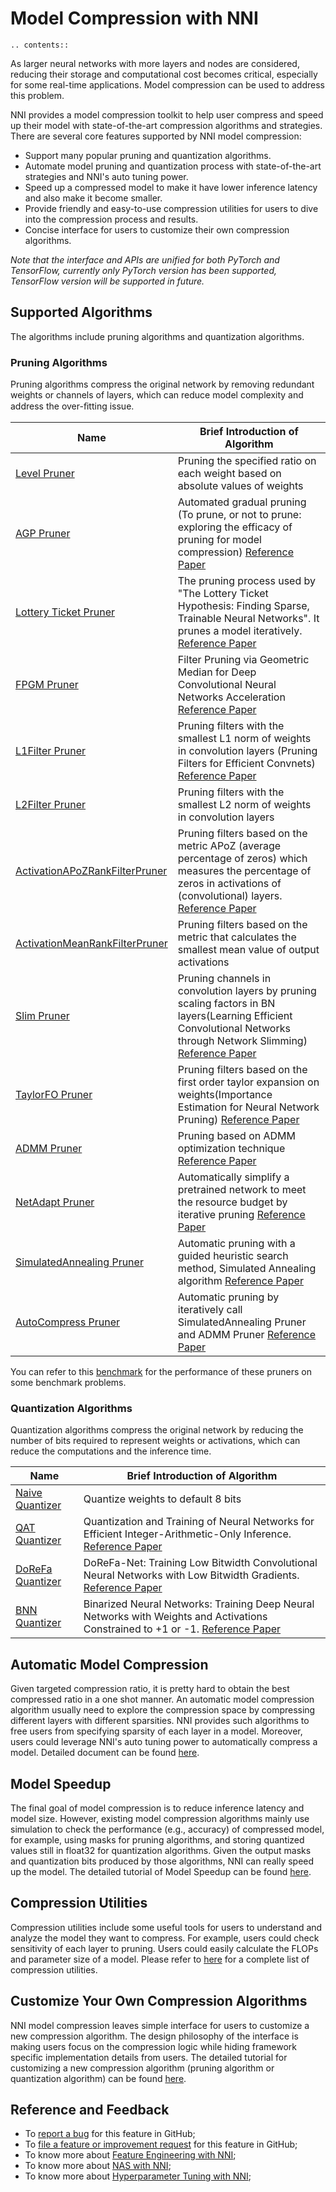# Model Compression with NNI

```eval_rst
.. contents::
```

As larger neural networks with more layers and nodes are considered, reducing their storage and computational cost becomes critical, especially for some real-time applications. Model compression can be used to address this problem.

NNI provides a model compression toolkit to help user compress and speed up their model with state-of-the-art compression algorithms and strategies. There are several core features supported by NNI model compression:

* Support many popular pruning and quantization algorithms.
* Automate model pruning and quantization process with state-of-the-art strategies and NNI's auto tuning power.
* Speed up a compressed model to make it have lower inference latency and also make it become smaller.
* Provide friendly and easy-to-use compression utilities for users to dive into the compression process and results.
* Concise interface for users to customize their own compression algorithms.

*Note that the interface and APIs are unified for both PyTorch and TensorFlow, currently only PyTorch version has been supported, TensorFlow version will be supported in future.*


## Supported Algorithms

The algorithms include pruning algorithms and quantization algorithms.

### Pruning Algorithms

Pruning algorithms compress the original network by removing redundant weights or channels of layers, which can reduce model complexity and address the over-ﬁtting issue.

|Name|Brief Introduction of Algorithm|
|---|---|
| [Level Pruner](https://nni.readthedocs.io/en/latest/Compression/Pruner.html#level-pruner) | Pruning the specified ratio on each weight based on absolute values of weights |
| [AGP Pruner](https://nni.readthedocs.io/en/latest/Compression/Pruner.html#agp-pruner) | Automated gradual pruning (To prune, or not to prune: exploring the efficacy of pruning for model compression) [Reference Paper](https://arxiv.org/abs/1710.01878)|
| [Lottery Ticket Pruner](https://nni.readthedocs.io/en/latest/Compression/Pruner.html#lottery-ticket-hypothesis) | The pruning process used by "The Lottery Ticket Hypothesis: Finding Sparse, Trainable Neural Networks". It prunes a model iteratively. [Reference Paper](https://arxiv.org/abs/1803.03635)|
| [FPGM Pruner](https://nni.readthedocs.io/en/latest/Compression/Pruner.html#fpgm-pruner) | Filter Pruning via Geometric Median for Deep Convolutional Neural Networks Acceleration [Reference Paper](https://arxiv.org/pdf/1811.00250.pdf)|
| [L1Filter Pruner](https://nni.readthedocs.io/en/latest/Compression/Pruner.html#l1filter-pruner) | Pruning filters with the smallest L1 norm of weights in convolution layers (Pruning Filters for Efficient Convnets) [Reference Paper](https://arxiv.org/abs/1608.08710) |
| [L2Filter Pruner](https://nni.readthedocs.io/en/latest/Compression/Pruner.html#l2filter-pruner) | Pruning filters with the smallest L2 norm of weights in convolution layers |
| [ActivationAPoZRankFilterPruner](https://nni.readthedocs.io/en/latest/Compression/Pruner.html#activationapozrankfilterpruner) | Pruning filters based on the metric APoZ (average percentage of zeros) which measures the percentage of zeros in activations of (convolutional) layers. [Reference Paper](https://arxiv.org/abs/1607.03250) |
| [ActivationMeanRankFilterPruner](https://nni.readthedocs.io/en/latest/Compression/Pruner.html#activationmeanrankfilterpruner) | Pruning filters based on the metric that calculates the smallest mean value of output activations |
| [Slim Pruner](https://nni.readthedocs.io/en/latest/Compression/Pruner.html#slim-pruner) | Pruning channels in convolution layers by pruning scaling factors in BN layers(Learning Efficient Convolutional Networks through Network Slimming) [Reference Paper](https://arxiv.org/abs/1708.06519) |
| [TaylorFO Pruner](https://nni.readthedocs.io/en/latest/Compression/Pruner.html#taylorfoweightfilterpruner) | Pruning filters based on the first order taylor expansion on weights(Importance Estimation for Neural Network Pruning) [Reference Paper](http://jankautz.com/publications/Importance4NNPruning_CVPR19.pdf) |
| [ADMM Pruner](https://nni.readthedocs.io/en/latest/Compression/Pruner.html#admm-pruner) | Pruning based on ADMM optimization technique [Reference Paper](https://arxiv.org/abs/1804.03294) |
| [NetAdapt Pruner](https://nni.readthedocs.io/en/latest/Compression/Pruner.html#netadapt-pruner) | Automatically simplify a pretrained network to meet the resource budget by iterative pruning  [Reference Paper](https://arxiv.org/abs/1804.03230) |
| [SimulatedAnnealing Pruner](https://nni.readthedocs.io/en/latest/Compression/Pruner.html#simulatedannealing-pruner) | Automatic pruning with a guided heuristic search method, Simulated Annealing algorithm [Reference Paper](https://arxiv.org/abs/1907.03141) |
| [AutoCompress Pruner](https://nni.readthedocs.io/en/latest/Compression/Pruner.html#autocompress-pruner) | Automatic pruning by iteratively call SimulatedAnnealing Pruner and ADMM Pruner [Reference Paper](https://arxiv.org/abs/1907.03141) |

You can refer to this [benchmark](https://github.com/microsoft/nni/tree/master/docs/en_US/CommunitySharings/ModelCompressionComparison.md) for the performance of these pruners on some benchmark problems.

### Quantization Algorithms

Quantization algorithms compress the original network by reducing the number of bits required to represent weights or activations, which can reduce the computations and the inference time.

|Name|Brief Introduction of Algorithm|
|---|---|
| [Naive Quantizer](https://nni.readthedocs.io/en/latest/Compression/Quantizer.html#naive-quantizer) |  Quantize weights to default 8 bits |
| [QAT Quantizer](https://nni.readthedocs.io/en/latest/Compression/Quantizer.html#qat-quantizer) | Quantization and Training of Neural Networks for Efficient Integer-Arithmetic-Only Inference. [Reference Paper](http://openaccess.thecvf.com/content_cvpr_2018/papers/Jacob_Quantization_and_Training_CVPR_2018_paper.pdf)|
| [DoReFa Quantizer](https://nni.readthedocs.io/en/latest/Compression/Quantizer.html#dorefa-quantizer) | DoReFa-Net: Training Low Bitwidth Convolutional Neural Networks with Low Bitwidth Gradients. [Reference Paper](https://arxiv.org/abs/1606.06160)|
| [BNN Quantizer](https://nni.readthedocs.io/en/latest/Compression/Quantizer.html#bnn-quantizer) | Binarized Neural Networks: Training Deep Neural Networks with Weights and Activations Constrained to +1 or -1. [Reference Paper](https://arxiv.org/abs/1602.02830)|

## Automatic Model Compression

Given targeted compression ratio, it is pretty hard to obtain the best compressed ratio in a one shot manner. An automatic model compression algorithm usually need to explore the compression space by compressing different layers with different sparsities. NNI provides such algorithms to free users from specifying sparsity of each layer in a model. Moreover, users could leverage NNI's auto tuning power to automatically compress a model. Detailed document can be found [here](./AutoPruningUsingTuners.md).

## Model Speedup

The final goal of model compression is to reduce inference latency and model size. However, existing model compression algorithms mainly use simulation to check the performance (e.g., accuracy) of compressed model, for example, using masks for pruning algorithms, and storing quantized values still in float32 for quantization algorithms. Given the output masks and quantization bits produced by those algorithms, NNI can really speed up the model. The detailed tutorial of Model Speedup can be found [here](./ModelSpeedup.md).

## Compression Utilities

Compression utilities include some useful tools for users to understand and analyze the model they want to compress. For example, users could check sensitivity of each layer to pruning. Users could easily calculate the FLOPs and parameter size of a model. Please refer to [here](./CompressionUtils.md) for a complete list of compression utilities.

## Customize Your Own Compression Algorithms

NNI model compression leaves simple interface for users to customize a new compression algorithm. The design philosophy of the interface is making users focus on the compression logic while hiding framework specific implementation details from users. The detailed tutorial for customizing a new compression algorithm (pruning algorithm or quantization algorithm) can be found [here](./Framework.md).

## Reference and Feedback
* To [report a bug](https://github.com/microsoft/nni/issues/new?template=bug-report.md) for this feature in GitHub;
* To [file a feature or improvement request](https://github.com/microsoft/nni/issues/new?template=enhancement.md) for this feature in GitHub;
* To know more about [Feature Engineering with NNI](../FeatureEngineering/Overview.md);
* To know more about [NAS with NNI](../NAS/Overview.md);
* To know more about [Hyperparameter Tuning with NNI](../Tuner/BuiltinTuner.md);
